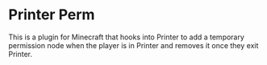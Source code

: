# Printer Perm
This is a plugin for Minecraft that hooks into Printer to add a temporary permission node when the player is in Printer and removes it once they exit Printer.
